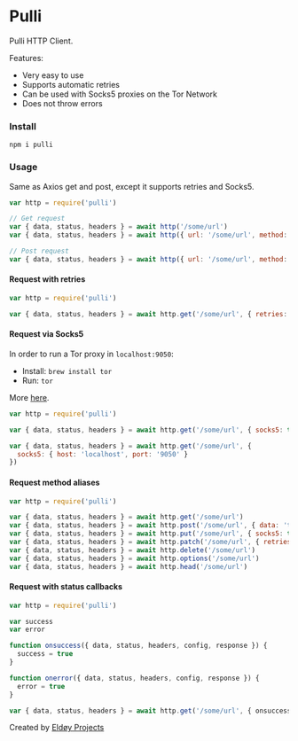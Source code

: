 # Pulli

Pulli HTTP Client.

Features:
- Very easy to use
- Supports automatic retries
- Can be used with Socks5 proxies on the Tor Network
- Does not throw errors

### Install

```
npm i pulli
```

### Usage

Same as Axios get and post, except it supports retries and Socks5.

```js
var http = require('pulli')

// Get request
var { data, status, headers } = await http('/some/url')
var { data, status, headers } = await http({ url: '/some/url', method: 'get' })

// Post request
var { data, status, headers } = await http({ url: '/some/url', method: 'post' })
```

#### Request with retries
```js
var http = require('pulli')

var { data, status, headers } = await http.get('/some/url', { retries: 3 })
```

#### Request via Socks5

In order to run a Tor proxy in `localhost:9050`:
- Install: `brew install tor`
- Run: `tor`

More [here](https://gist.github.com/skippednote/ca7b40620858b57668a0abba2ed9ef85).

```js
var http = require('pulli')

var { data, status, headers } = await http.get('/some/url', { socks5: true })

var { data, status, headers } = await http.get('/some/url', {
  socks5: { host: 'localhost', port: '9050' }
})
```

#### Request method aliases
```js
var http = require('pulli')

var { data, status, headers } = await http.get('/some/url')
var { data, status, headers } = await http.post('/some/url', { data: 'test' })
var { data, status, headers } = await http.put('/some/url', { socks5: true, data: 'test' })
var { data, status, headers } = await http.patch('/some/url', { retries: 3 })
var { data, status, headers } = await http.delete('/some/url')
var { data, status, headers } = await http.options('/some/url')
var { data, status, headers } = await http.head('/some/url')
```

#### Request with status callbacks
```js
var http = require('pulli')

var success
var error

function onsuccess({ data, status, headers, config, response }) {
  success = true
}

function onerror({ data, status, headers, config, response }) {
  error = true
}

var { data, status, headers } = await http.get('/some/url', { onsuccess, onerror })
```

Created by [Eldøy Projects](https://eldoy.com)

